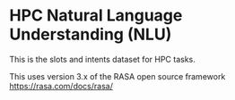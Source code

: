 # HPC Natural Language Understanding (NLU)
This is the slots and intents dataset for HPC tasks.

This uses version 3.x of the RASA open source framework
https://rasa.com/docs/rasa/
